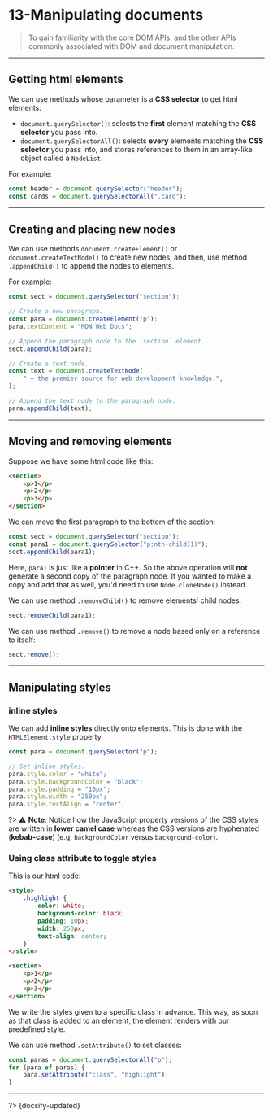 # 13-Manipulating documents

> To gain familiarity with the core DOM APIs, and the other APIs commonly associated with DOM and document manipulation.

---

## Getting html elements

We can use methods whose parameter is a **CSS selector** to get html elements:

- `document.querySelector()`: selects the **first** element matching the **CSS selector** you pass into.
- `document.querySelectorAll()`: selects **every** elements matching the **CSS selector** you pass into, and stores references to them in an array-like object called a `NodeList`.

For example:

```js
const header = document.querySelector("header");
const cards = document.querySelectorAll(".card");
```

---

## Creating and placing new nodes

We can use methods `document.createElement()` or `document.createTextNode()` to create new nodes, and then, use method `.appendChild()` to append the nodes to elements. 

For example:

```js
const sect = document.querySelector("section");

// Create a new paragraph.
const para = document.createElement("p");
para.textContent = "MDN Web Docs";

// Append the paragraph node to the `section` element.
sect.appendChild(para);

// Create a text node.
const text = document.createTextNode(
    " — the premier source for web development knowledge.",
);

// Append the text node to the paragraph node.
para.appendChild(text);
```

---

## Moving and removing elements

Suppose we have some html code like this:

```html
<section>
    <p>1</p>
    <p>2</p>
    <p>3</p>
</section>
```

We can move the first paragraph to the bottom of the section:

```js
const sect = document.querySelector("section");
const para1 = document.querySelector("p:nth-child(1)");
sect.appendChild(para1);
```

Here, `para1` is just like a **pointer** in C++. So the above operation will **not** generate a second copy of the paragraph node. If you wanted to make a copy and add that as well, you'd need to use `Node.cloneNode()` instead.

We can use method `.removeChild()`  to remove elements' child nodes:

```js
sect.removeChild(para1);
```

We can use method `.remove()` to remove a node based only on a reference to itself:

```js
sect.remove();
```

---

## Manipulating styles

### inline styles

We can add **inline styles** directly onto elements. This is done with the `HTMLElement.style` property.

```js
const para = document.querySelector("p");

// Set inline styles.
para.style.color = "white";
para.style.backgroundColor = "black";
para.style.padding = "10px";
para.style.width = "250px";
para.style.textAlign = "center";
```

?> ⚠️ **Note**: Notice how the JavaScript property versions of the CSS styles are written in **lower camel case** whereas the CSS versions are hyphenated (**kebab-case**) (e.g. `backgroundColor` versus `background-color`).

### Using class attribute to toggle styles

This is our html code:

```html
<style>
    .highlight {
        color: white;
        background-color: black;
        padding: 10px;
        width: 250px;
        text-align: center;
    }
</style>

<section>
    <p>1</p>
    <p>2</p>
    <p>3</p>
</section>
```

We write the styles given to a specific class in advance. This way, as soon as that class is added to an element, the element renders with our predefined style.

We can use method `.setAttribute()` to set classes:

```js
const paras = document.querySelectorAll("p");
for (para of paras) {
    para.setAttribute("class", "highlight");
}
```



---

?> {docsify-updated}